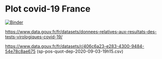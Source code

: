 # Plot covid-19 France

[![Binder](https://mybinder.org/badge_logo.svg)](https://mybinder.org/v2/gh/paugier/plot-covid19/master?filepath=plot_covid19.ipynb)

https://www.data.gouv.fr/fr/datasets/donnees-relatives-aux-resultats-des-tests-virologiques-covid-19/

https://www.data.gouv.fr/fr/datasets/r/406c6a23-e283-4300-9484-54e78c8ae675 (sp-pos-quot-dep-2020-09-03-19h15.csv)
